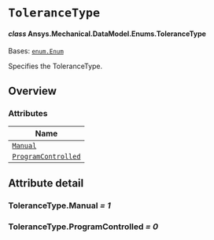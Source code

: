 # `ToleranceType`

<a id="ansys.mechanical.stubs.v241.Ansys.Mechanical.DataModel.Enums.ToleranceType"></a>

#### *class* Ansys.Mechanical.DataModel.Enums.ToleranceType

Bases: [`enum.Enum`](https://docs.python.org/3/library/enum.html#enum.Enum)

Specifies the ToleranceType.

<!-- !! processed by numpydoc !! -->

<a id="overview"></a>

## Overview

### Attributes

| Name |
| --------------------------------------------------------- |
| [`Manual`](#ToleranceType.Manual) |
| [`ProgramControlled`](#ToleranceType.ProgramControlled) |

<a id="attribute-detail"></a>

## Attribute detail

<a id="ToleranceType.Manual"></a>

### ToleranceType.Manual *= 1*

<a id="ToleranceType.ProgramControlled"></a>

### ToleranceType.ProgramControlled *= 0*


